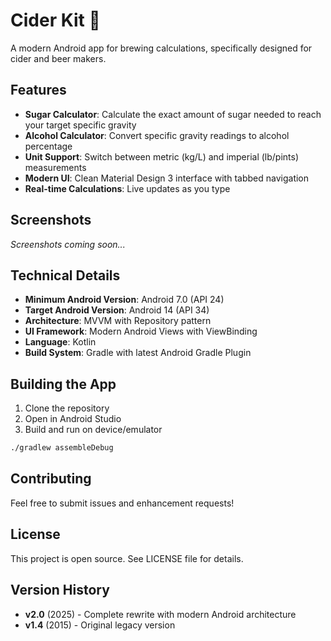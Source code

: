 # Cider Kit 🍎

A modern Android app for brewing calculations, specifically designed for cider and beer makers.

## Features

- **Sugar Calculator**: Calculate the exact amount of sugar needed to reach your target specific gravity
- **Alcohol Calculator**: Convert specific gravity readings to alcohol percentage
- **Unit Support**: Switch between metric (kg/L) and imperial (lb/pints) measurements
- **Modern UI**: Clean Material Design 3 interface with tabbed navigation
- **Real-time Calculations**: Live updates as you type

## Screenshots

*Screenshots coming soon...*

## Technical Details

- **Minimum Android Version**: Android 7.0 (API 24)
- **Target Android Version**: Android 14 (API 34)
- **Architecture**: MVVM with Repository pattern
- **UI Framework**: Modern Android Views with ViewBinding
- **Language**: Kotlin
- **Build System**: Gradle with latest Android Gradle Plugin

## Building the App

1. Clone the repository
2. Open in Android Studio
3. Build and run on device/emulator

```bash
./gradlew assembleDebug
```

## Contributing

Feel free to submit issues and enhancement requests!

## License

This project is open source. See LICENSE file for details.

## Version History

- **v2.0** (2025) - Complete rewrite with modern Android architecture
- **v1.4** (2015) - Original legacy version

